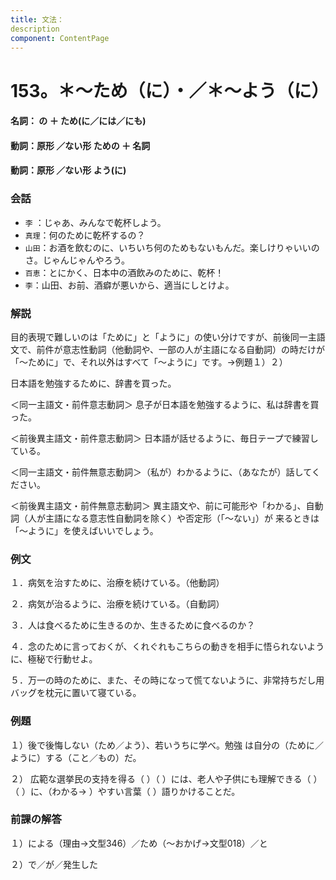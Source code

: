 ```yaml
---
title: 文法：
description
component: ContentPage
---
```



# 153。＊～ため（に）・／＊～よう（に）
#### 名詞： の ＋ ため(に／には／にも)
#### 動詞：原形 ／ない形 ための ＋ 名詞
#### 動詞：原形 ／ない形 よう(に)  
### 会話
- `李` ：じゃあ、みんなで乾杯しよう。
- `真理`：何のために乾杯するの？
- `山田`：お酒を飲むのに、いちいち何のためもないもんだ。楽しけりゃいいのさ。じゃんじゃんやろう。
- `百恵`：とにかく、日本中の酒飲みのために、乾杯！
- `李`：山田、お前、酒癖が悪いから、適当にしとけよ。
### 解説
目的表現で難しいのは「ために」と「ように」の使い分けですが、前後同一主語文で、前件が意志性動詞（他動詞や、一部の人が主語になる自動詞）の時だけが「～ために」で、それ以外はすべて「～ように」です。→例題１）２）

日本語を勉強するために、辞書を買った。

＜同一主語文・前件意志動詞＞ 息子が日本語を勉強するように、私は辞書を買った。

＜前後異主語文・前件意志動詞＞ 日本語が話せるように、毎日テープで練習している。

＜同一主語文・前件無意志動詞＞（私が）わかるように、（あなたが）話してください。

＜前後異主語文・前件無意志動詞＞ 異主語文や、前に可能形や「わかる」、自動詞（人が主語になる意志性自動詞を除く）や否定形（「～ない」）が
来るときは「～ように」を使えばいいでしょう。
### 例文
１．病気を治すために、治療を続けている。（他動詞）

２．病気が治るように、治療を続けている。（自動詞）

３．人は食べるために生きるのか、生きるために食べるのか？

４．念のために言っておくが、くれぐれもこちらの動きを相手に悟られないように、極秘で行動せよ。

５．万一の時のために、また、その時になって慌てないように、非常持ちだし用バッグを枕元に置いて寝ている。
### 例題
１）後で後悔しない（ため／よう）、若いうちに学べ。勉強 は自分の（ために／ように）する（こと／もの）だ。

２） 広範な選挙民の支持を得る（ ）（ ）には、老人や子供にも理解できる（ ）（ ）に、（わかる→ ）やすい言葉（ ）語りかけることだ。    
### 前課の解答
１）による（理由→文型346）／ため（～おかげ→文型018）／と

２）で／が／発生した
